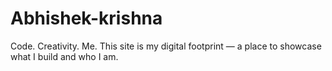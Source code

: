 # Abhishek-krishna
Code. Creativity. Me. This site is my digital footprint — a place to showcase what I build and who I am.
